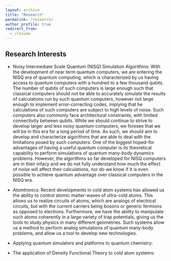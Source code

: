 ```yaml
---
layout: archive
title: "Research"
permalink: /research/
author_profile: true
redirect_from:
  - /resume
---
```


## Research Interests

* Noisy Intermediate Scale Quantum (NISQ) Simulation Algorithms: With the development of near term quantum computers, we are entering the NISQ era of quantum computing, which is characterized by us having access to quantum computers with a hundred to a few thousand qubits. The number of qubits of such computers is large enough such that classical computers should not be able to accurately simulate the results of calculations run by such quantum computers, however not large enough to implement error-correcting codes, implying that he calculations of such computers are subject to high levels of noise. Such computers also commonly face architectural constraints, with limited connectivity between qubits. While we should continue to strive to develop larger and less noisy quantum computers, we foresee that we will be in this era for a long period of time. As such, we should aim to develop and characterize algorithms that are able to deal with the limitations posed by such computers. One of the biggest hoped-for advantages of having a useful quantum computer is its theoretical capability to perform simulations of quantum many-body dynamics problems. However, the algorithms so far developed for NISQ computers are in their infacy and we do not fully understand how much the effect of noise will affect their calculations, nor do we know if it is even possible to achieve quantum advantage over classical computers in the NISQ era. 


* Atomtronics: Recent developments in cold atom systems has allowed us the ability to control atomic matter-waves of ultra-cold atoms. This allows us to realize circuits of atoms, which are analogs of electrical circuits, but with the current carriers being bosons or generic fermions as opposed to electrons. Furthermore, we have the ability to manipulate such atoms coherently in a large variety of trap potentials, giving us the tools to study physics in many different geometries. Such systems allow us a method to perform analog simulations of quantum many-body problems, and allow us a tool to develop new technologies.


* Applying quantum simulators and platforms to quantum chemistry:

* The application of Density Functional Theory to cold atom systems:
